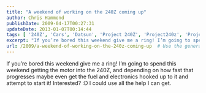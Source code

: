 ```yaml
---
title: "A weekend of working on the 240Z coming up"
author: Chris Hammond
publishDate: 2009-04-17T00:27:31
updateDate: 2013-01-07T00:14:44
tags: [ '240Z', 'Cars', 'Datsun', 'Project 240Z', 'Project240z', 'Project240Zcom' ]
excerpt: "If you’re bored this weekend give me a ring! I’m going to spend this weekend getting the motor into the 240Z, and depending on how fast that progresses maybe even get the fuel and electronics hooked up to it and attempt to start it! Interested? :D I could use all the help I can get."
url: /2009/a-weekend-of-working-on-the-240z-coming-up  # Use the generated URL with year
---
```

<p>If you’re bored this weekend give me a ring! I’m going to spend this weekend getting the motor into the 240Z, and depending on how fast that progresses maybe even get the fuel and electronics hooked up to it and attempt to start it! Interested? :D I could use all the help I can get.</p>
